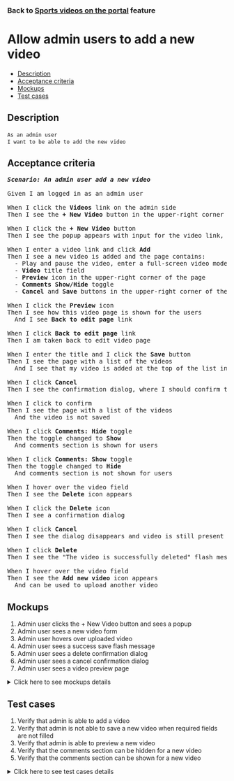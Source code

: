 ### Back to [Sports videos on the portal](../../) feature

# Allow admin users to add a new video

- [Description](#description)
- [Acceptance criteria](#acceptance-criteria)
- [Mockups](#mockups)
- [Test cases](#test-cases)

## Description

    As an admin user
    I want to be able to add the new video

## Acceptance criteria

<pre>
<b><i>Scenario: An admin user add a new video</i></b>

Given I am logged in as an admin user

When I click the <b>Videos</b> link on the admin side 
Then I see the <b>+ New Video</b> button in the upper-right corner of the page

When I click the <b>+ New Video</b> button
Then I see the popup appears with input for the video link, input to upload video, and the <b>Cancel</b> and <b>Add</b> buttons

When I enter a video link and click <b>Add</b>
Then I see a new video is added and the page contains:
  - Play and pause the video, enter a full-screen video mode, configure video volume and video settings
  - <b>Video</b> title field
  - <b>Preview</b> icon in the upper-right corner of the page
  - <b>Comments Show/Hide</b> toggle
  - <b>Cancel</b> and <b>Save</b> buttons in the upper-right corner of the page (<b>Save</b> button is disabled till required fields are not filled in)

When I click the <b>Preview</b> icon
Then I see how this video page is shown for the users
  And I see <b>Back to edit page</b> link

When I click <b>Back to edit page</b> link
Then I am taken back to edit video page

When I enter the title and I click the <b>Save</b> button
Then I see the page with a list of the videos
  And I see that my video is added at the top of the list in <b>Unpublished</b> state

When I click <b>Cancel</b>
Then I see the confirmation dialog, where I should confirm that I want to leave the form without saving changes

When I click to confirm
Then I see the page with a list of the videos
  And the video is not saved

When I click <b>Comments: Hide</b> toggle
Then the toggle changed to <b>Show</b>
  And comments section is shown for users

When I click <b>Comments: Show</b> toggle
Then the toggle changed to <b>Hide</b>
  And comments section is not shown for users

When I hover over the video field
Then I see the <b>Delete</b> icon appears

When I click the <b>Delete</b> icon
Then I see a confirmation dialog

When I click <b>Cancel</b>
Then I see the dialog disappears and video is still present

When I click <b>Delete</b>
Then I see the "The video is successfully deleted" flash message

When I hover over the video field
Then I see the <b>Add new video</b> icon appears
  And can be used to upload another video
</pre>

## Mockups

1. Admin user clicks the + New Video button and sees a popup
2. Admin user sees a new video form
3. Admin user hovers over uploaded video
4. Admin user sees a success save flash message
5. Admin user sees a delete confirmation dialog
6. Admin user sees a cancel confirmation dialog
7. Admin user sees a video preview page

<details>
  <summary>Click here to see mockups details</summary>

**1. Admin user clicks the + New Video button and sees a popup:**

![Admin user clicks the + New Video button and sees a popup](/products/sport_news_portal/web_application_features/video_page/images/new_video_popup.png)

**2. Admin user sees a new video form:**

![Admin user sees a new video form](/products/sport_news_portal/web_application_features/video_page/images/video_form.png)

**3. Admin user hovers over uploaded video:**

![Admin user hovers over uploaded video](/products/sport_news_portal/web_application_features/video_page/images/hover_over_video.png)

**4. Admin user sees a success save flash message:**

![Admin user sees a success save flash message](/products/sport_news_portal/web_application_features/video_page/images/success_save_message.png)

**5. Admin user sees a delete confirmation dialog:**

![Admin user sees a delete confirmation dialog](/products/sport_news_portal/web_application_features/video_page/images/delete_confirmation.png)

**6. Admin user sees a cancel confirmation dialog:**

![Admin user sees a cancel confirmation dialog](/products/sport_news_portal/web_application_features/video_page/images/cancel_confirmation.png)

**7. Admin user sees a video preview page:**

![Admin user sees a video preview page](/products/sport_news_portal/web_application_features/video_page/images/video_preview.png)

</details>

## Test cases

1. Verify that admin is able to add a video
2. Verify that admin is not able to save a new video when required fields are not filled
3. Verify that admin is able to preview a new video
4. Verify that the comments section can be hidden for a new video
5. Verify that the comments section can be shown for a new video

<details>
  <summary>Click here to see test cases details</summary>

### **#1. Verify that admin is able to add a video**

|Preconditions|Steps|Expected result
--------------|-----|----------
|- Log in by admin account</br>- Go to <b>Videos</b> page|1) Click <b>+ New Video</b> button</br>2) Enter a video link and click <b>Add</b></br>3) Fill in title field</br>4) Click <b>Save</b>|4) Admin user is redirected to the list of videos. Video is saved and appears at the top of the list in <b>Unpublished</b> state|

### **#2. Verify that admin is not able to save a new video when required fields are not filled**

|Preconditions|Steps|Expected result
--------------|-----|----------
|- Log in by admin account</br>- Go to <b>Videos</b> page|1) Click <b>+ New Video</b> button</br>2) Enter a video link and click <b>Add</b></br>3) Do not fill in the <b>Video Title</b> required field</br>4) Click <b>Save</b></br>5) Delete the video</br>6) Fill in the <b>Video Title</b> required field</br>7) Click <b>Save</b>|4) The required fields are highlighted in red. The validation message "Fill in all required fields" is shown</br>7) The required fields are highlighted in red. The validation message "Fill in all required fields" is shown|

### **#3. Verify that admin is able to preview a new video**

|Preconditions|Steps|Expected result
--------------|-----|----------
|- Log in by admin account</br>- Go to <b>Videos</b> page|1) Click <b>+ New Video</b> button</br>2) Upload video</br>3) Enter title</br>4) Click <b>Preview</b> icon</br>5) Click <b>Back to edit page</b> link|4) The video is shown as it will look for users</br>5) The video is back to edit mode|

### **#4. Verify that the comments section can be hidden for a new video**

|Preconditions|Steps|Expected result
--------------|-----|----------
|- Log in by admin account</br>- Go to <b>Videos</b> page|1) Click <b>+ New Video</b> button</br>2) Upload video</br>3) Enter title</br>4) Click <b>Comments: Show</b> toggle</br>5) Click <b>Save</b> button|4) The <b>Comments</b> toggle changed to <b>Hide</b></br>5) The video is saved but the comments section is not shown for users|

### **#5. Verify that the comments section can be shown for a new video**

|Preconditions|Steps|Expected result
--------------|-----|----------
|- Log in by admin account</br>- Go to <b>Videos</b> page|1) Click <b>+ New Video</b> button</br>2) Upload video</br>3) Enter title</br>4) The <b>Comments</b> toggle is in <b>Show</b> state</br>5) Click <b>Save</b> button|5) The video is saved with the Comments section shown for users|

</details>
